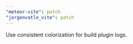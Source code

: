 ```yaml
---
"meteor-vite": patch
"jorgenvatle_vite": patch
---
```


Use consistent colorization for build plugin logs.
